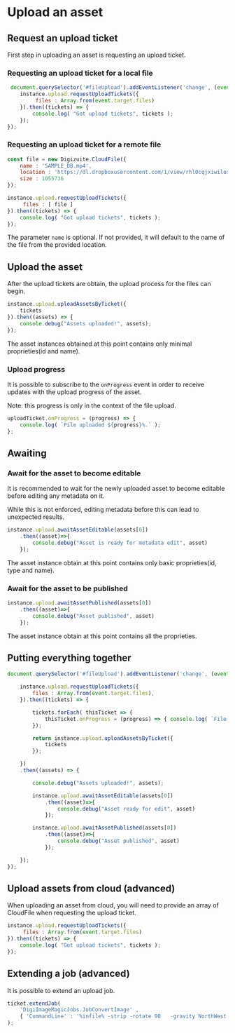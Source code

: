 # Upload an asset

## Request an upload ticket

First step in uploading an asset is requesting an upload ticket.

### Requesting an upload ticket for a local file

```js
 document.querySelector('#fileUpload').addEventListener('change', (event)=>{
    instance.upload.requestUploadTickets({
         files : Array.from(event.target.files)
    }).then((tickets) => {
        console.log( "Got upload tickets", tickets );    
    });
});
```

### Requesting an upload ticket for a remote file

```js
const file = new Digizuite.CloudFile({
    name : 'SAMPLE_DB.mp4',
    location : 'https://dl.dropboxusercontent.com/1/view/rhl0cqjxiwilosf/SAMPLE_DB.mp4',
    size : 1055736
});

instance.upload.requestUploadTickets({
     files : [ file ]
}).then((tickets) => {
    console.log( "Got upload tickets", tickets );    
});
```
The parameter ```name``` is optional. If not provided, it will default to the name of the file from the provided location.


## Upload the asset

After the upload tickets are obtain, the upload process for the files can begin.

```js
instance.upload.uploadAssetsByTicket({
    tickets
}).then((assets) => {
	console.debug("Assets uploaded!", assets);
});
```
The asset instances obtained at this point contains only minimal proprieties(id and name).

### Upload progress

It is possible to subscribe to the ```onProgress``` event in order to receive updates with the upload progress of the asset.

Note: this progress is only in the context of the file upload.   

```js
uploadTicket.onProgress = (progress) => {
	console.log( `File uploaded ${progress}%.` );
};
```

## Awaiting

### Await for the asset to become editable

It is recommended to wait for the newly uploaded asset to become editable before editing any metadata on it. 

While this is not enforced, editing metadata before this can lead to unexpected results.

```js
instance.upload.awaitAssetEditable(assets[0])
    .then((asset)=>{
        console.debug("Asset is ready for metadata edit", asset)
    });
```

The asset instance obtain at this point contains only basic proprieties(id, type and name).

### Await for the asset to be published

```js
instance.upload.awaitAssetPublished(assets[0])
    .then((asset)=>{
        console.debug("Asset published", asset)
    });
```

The asset instance obtain at this point contains all the proprieties.

## Putting everything together 

```js
document.querySelector('#fileUpload').addEventListener('change', (event)=>{

    instance.upload.requestUploadTickets({
        files : Array.from(event.target.files),
    }).then((tickets) => {

        tickets.forEach( thisTicket => { 
        	thisTicket.onProgress = (progress) => { console.log( `File uploaded ${progress}%.` ); }; 
        });

        return instance.upload.uploadAssetsByTicket({ 
            tickets
        });

    })
    .then((assets) => {

        console.debug("Assets uploaded!", assets);

        instance.upload.awaitAssetEditable(assets[0])
            .then((asset)=>{
                console.debug("Asset ready for edit", asset)
            });

        instance.upload.awaitAssetPublished(assets[0])
            .then((asset)=>{
                console.debug("Asset published", asset)
            });

    });
});
```

## Upload assets from cloud (advanced)

When uploading an asset from cloud, you will need to provide an array of CloudFile
when  requesting the upload ticket.

```js
instance.upload.requestUploadTickets({
     files : Array.from(event.target.files)
}).then((tickets) => {
    console.log( "Got upload tickets", tickets );    
});
```


## Extending a job (advanced)

It is possible to extend an upload job.

```js
ticket.extendJob(
    'DigiImageMagicJobs.JobConvertImage' ,
    { 'CommandLine' : '%infile% -strip -rotate 90   -gravity NorthWest -crop 313x313+232+155 %outfile%' }
);
```